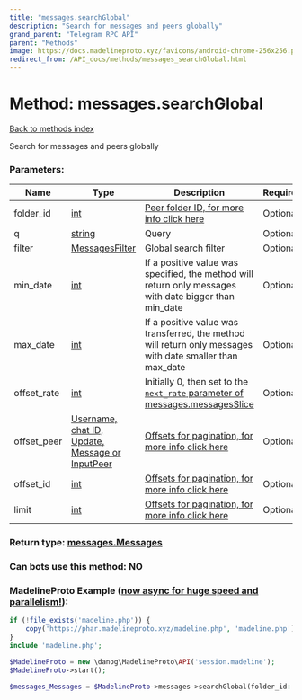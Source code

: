 ```yaml
---
title: "messages.searchGlobal"
description: "Search for messages and peers globally"
grand_parent: "Telegram RPC API"
parent: "Methods"
image: https://docs.madelineproto.xyz/favicons/android-chrome-256x256.png
redirect_from: /API_docs/methods/messages_searchGlobal.html
---
```

# Method: messages.searchGlobal
[Back to methods index](index.html)



Search for messages and peers globally

### Parameters:

| Name     |    Type       | Description | Required |
|----------|---------------|-------------|----------|
|folder\_id|[int](/API_docs/types/int.html) | [Peer folder ID, for more info click here](https://core.telegram.org/api/folders#peer-folders) | Optional|
|q|[string](/API_docs/types/string.html) | Query | Optional|
|filter|[MessagesFilter](/API_docs/types/MessagesFilter.html) | Global search filter | Optional|
|min\_date|[int](/API_docs/types/int.html) | If a positive value was specified, the method will return only messages with date bigger than min\_date | Optional|
|max\_date|[int](/API_docs/types/int.html) | If a positive value was transferred, the method will return only messages with date smaller than max\_date | Optional|
|offset\_rate|[int](/API_docs/types/int.html) | Initially 0, then set to the [`next_rate` parameter of messages.messagesSlice](../constructors/messages.messagesSlice.html) | Optional|
|offset\_peer|[Username, chat ID, Update, Message or InputPeer](/API_docs/types/InputPeer.html) | [Offsets for pagination, for more info click here](https://core.telegram.org/api/offsets) | Optional|
|offset\_id|[int](/API_docs/types/int.html) | [Offsets for pagination, for more info click here](https://core.telegram.org/api/offsets) | Optional|
|limit|[int](/API_docs/types/int.html) | [Offsets for pagination, for more info click here](https://core.telegram.org/api/offsets) | Optional|


### Return type: [messages.Messages](/API_docs/types/messages.Messages.html)

### Can bots use this method: **NO**


### MadelineProto Example ([now async for huge speed and parallelism!](https://docs.madelineproto.xyz/docs/ASYNC.html)):


```php
if (!file_exists('madeline.php')) {
    copy('https://phar.madelineproto.xyz/madeline.php', 'madeline.php');
}
include 'madeline.php';

$MadelineProto = new \danog\MadelineProto\API('session.madeline');
$MadelineProto->start();

$messages_Messages = $MadelineProto->messages->searchGlobal(folder_id: $int, q: 'string', filter: $MessagesFilter, min_date: $int, max_date: $int, offset_rate: $int, offset_peer: $InputPeer, offset_id: $int, limit: $int, );
```

